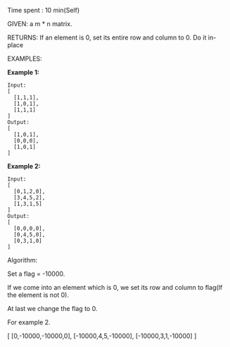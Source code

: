 Time spent :  10 min(Self)

GIVEN: a m * n matrix. 

RETURNS: If an element is 0, set its entire row and column to 0. Do it in-place

EXAMPLES:

**Example 1:**

```
Input: 
[
  [1,1,1],
  [1,0,1],
  [1,1,1]
]
Output: 
[
  [1,0,1],
  [0,0,0],
  [1,0,1]
]
```

**Example 2:**

```
Input: 
[
  [0,1,2,0],
  [3,4,5,2],
  [1,3,1,5]
]
Output: 
[
  [0,0,0,0],
  [0,4,5,0],
  [0,3,1,0]
]
```

Algorithm:

Set a flag = -10000.

If we come into an element which is 0, we set its row and column to flag(If the element is not 0).

At last we change the flag to 0.

For example 2.

[
[0,-10000,-10000,0],
[-10000,4,5,-10000],
[-10000,3,1,-10000]
]

